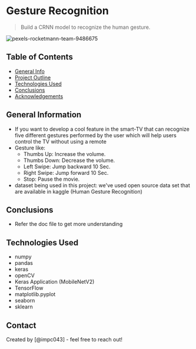# Gesture Recognition 
> Build a CRNN model to recognize the human gesture.

![pexels-rocketmann-team-9486675](https://github.com/impc043/gesture_recognition_deep_learning/assets/103483875/1959feca-c578-4f6c-bafc-bfabd03cfaa6)

## Table of Contents
* [General Info](#general-information)
* [Project Outline](#project-outline)
* [Technologies Used](#technologies-used)
* [Conclusions](#conclusions)
* [Acknowledgements](#acknowledgements)



## General Information
- If you want to develop a cool feature in the smart-TV that can recognize five different gestures performed by the user which will help users control the TV without using a remote
- Gesture like:
  -	Thumbs Up: Increase the volume. 
  -	Thumbs Down: Decrease the volume.  
  -	Left Swipe: Jump backward 10 Sec. 
  -	Right Swipe: Jump forward 10 Sec. 
  -	Stop: Pause the movie. 
- dataset being used in this project: we've used open source data set that are available in kaggle (Human Gesture Recognition)



## Conclusions
- Refer the doc file to get more understanding


## Technologies Used
- numpy 
- pandas 
- keras
- openCV 
- Keras Application (MobileNetV2)
- TensorFlow
- matplotlib.pyplot 
- seaborn
- sklearn


## Contact
Created by [@impc043] - feel free to reach out!

